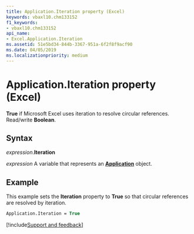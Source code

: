 ```yaml
---
title: Application.Iteration property (Excel)
keywords: vbaxl10.chm133152
f1_keywords:
- vbaxl10.chm133152
api_name:
- Excel.Application.Iteration
ms.assetid: 51e5bd34-844b-3367-951a-6f2f8f9acf90
ms.date: 04/05/2019
ms.localizationpriority: medium
---
```



# Application.Iteration property (Excel)

**True** if Microsoft Excel uses iteration to resolve circular references. Read/write **Boolean**.


## Syntax

_expression_.**Iteration**

_expression_ A variable that represents an **[Application](Excel.Application(object).md)** object.


## Example

This example sets the **Iteration** property to **True** so that circular references are resolved by iteration.

```vb
Application.Iteration = True
```




[!include[Support and feedback](~/includes/feedback-boilerplate.md)]